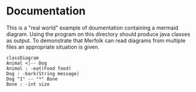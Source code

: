 
# Documentation

This is a "real world" example of doumentation containing a mermaid diagram.
Using the program on this directory should produce java classes as output.
To demonstrate that Merfolk can read diagrams from multiple files an appropriate situation is given.

```mermaid
classDiagram
Animal <|-- Dog
Animal : -eat(Food food)
Dog : -bark(String message)
Dog "1" -- "*" Bone
Bone : -int size
    
```
